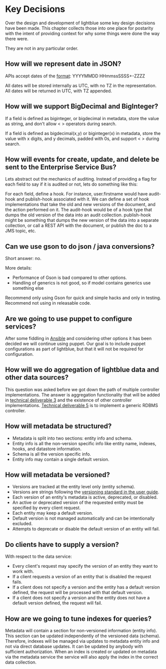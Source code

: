 # Key Decisions
Over the design and development of lightblue some key design decisions have been made.  This chapter collects those into one place for postarity with the intent of providing context for why some things were done the way there were.

They are not in any particular order.

## How will we represent date in JSON?
APIs accept dates of the [format](http://docs.oracle.com/javase/7/docs/api/java/text/SimpleDateFormat.html):  YYYYMMDD HHmmssSSSS+-ZZZZ

All dates will be stored internally as UTC, with no TZ in the representation.
All dates will be returned in UTC, with TZ appended.

## How will we support BigDecimal and BigInteger?
If a field is defined as biginteger, or bigdecimal in metadata, store the value as string, and don't allow < > operators during search.

If a field is defined as bigdecimal(x,y) or biginteger(x) in metadata, store the value with x digits, and y decimals, padded with 0s, and support < > during search.

## How will events for create, update, and delete be sent to the Enterprise Service Bus?
Lets abstract out the mechanics of auditing. Instead of providing a flag for each field to say if it is audited or not, lets do something like this:

For each field, define a hook. For instance, user.firstname would have audit-hook and publish-hook associated with it. We can define a set of hook implementations that take the old and new versions of the document, and the action performed on it. The audit-hook would be of a hook type that dumps the old version of the data into an audit collection. publish-hook might be something that dumps the new version of the data into a separate collection, or call a REST API with the document, or publish the doc to a JMS topic, etc.

## Can we use gson to do json / java conversions?
Short answer: no.

More details:
* Performance of Gson is bad compared to other options.
* Handling of generics is not good, so if model contains generics use something else

Recommend only using Gson for quick and simple hacks and only in testing.  Recommend not using in releasable code.

## Are we going to use puppet to configure services?
After some fiddling in [Ansible](http://www.ansible.com/home) and considering other options it has been decided we will continue using puppet.  Our goal is to include puppet configurations as part of lightblue, but that it will not be required for configuration.

## How will we do aggregation of lightblue data and other data sources?
This question was asked before we got down the path of multiple controller implementations.  The answer is aggregation functionality that will be added in [technical deliverable 3](../proposed_roadmap/README.html#td3-aggregation) and the existence of other controller implementations.  [Technical deliverable 5](../proposed_roadmap/README.html#td5-rdbms-support) is to implement a generic RDBMS controller.

## How will metadata be structured?
*    Metadata is split into two sections:  entity info and schema.
*    Entity info is all the non-version specific info like entity name, indexes, hooks, and datastore information.
*    Schema is all the version specific info.
*    Entity info may contain a single default version.

## How will metadata be versioned?
* Versions are tracked at the entity level only (entity schema).
* Versions are strings following the [versioning standard in the user guide](http://docs.lightblue.io/standards/versioning.html).
* Each version of an entity's metadata is active, deprecated, or disabled.
* An active or deprecated version of the requested entity must be specified by every client request.
* Each entity may keep a default version.
* Default version is not managed automatically and can be intentionally excluded.
* Attempts to deprecate or disable the default version of an entity will fail.

## Do clients have to supply a version?
With respect to the data service:
* Every client's request may specify the version of an entity they want to work with.
* If a client requests a version of an entity that is disabled the request fails.
* If a client does not specify a version and the entity has a default version defined, the request will be processed with that default version.
* If a client does not specify a version and the entity does not have a default version defined, the request will fail.

## How are we going to tune indexes for queries?
Metadata will contain a section for non-versioned information (entity info).  This section can be updated independently of the versioned data (schema).  Therefore, indexes will be managed via updates to metadata entity info and not via direct database updates.  It can be updated by anybody with sufficient authorization.  When an index is created or updated on metadata via the metadata service the service will also apply the index in the correct data collection.
